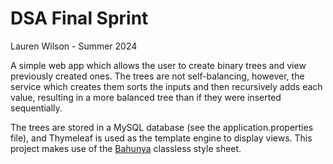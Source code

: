 # DSA Final Sprint
Lauren Wilson - Summer 2024

A simple web app which allows the user to create binary trees and view previously created ones.
The trees are not self-balancing, however, the service which creates them sorts the inputs and then recursively adds each value, resulting in a more balanced tree than if they were inserted sequentially.

The trees are stored in a MySQL database (see the application.properties file), and Thymeleaf is used as the template engine to display views.
This project makes use of the [Bahunya](https://hakanalpay.com/bahunya/) classless style sheet.
